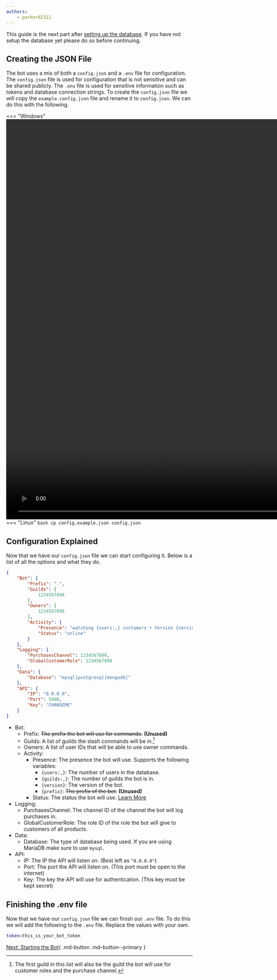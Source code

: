 ```yaml
---
authors:
    - parker02311
---
```


This guide is the next part after [setting up the database](database.md). If you have not setup the database yet please do so before continuing.

## Creating the JSON File
The bot uses a mix of both a `config.json` and a `.env` file for configuration. The `config.json` file is used for configuration that is not sensitive and can be shared publicly. The `.env` file is used for sensitive information such as tokens and database connection strings. To create the `config.json` file we will copy the `example.config.json` file and rename it to `config.json`. We can do this with the following.

=== "Windows"
    <video width="1920" height="1080" controls>
        <source src="/assets/create_config.mp4" type="video/mp4">
    </video>
=== "Linux"
    ```bash
    cp config.example.json config.json
    ```

## Configuration Explained
Now that we have our `config.json` file we can start configuring it. Below is a list of all the options and what they do.
```json
{
    "Bot": {
        "Prefix": ".",
        "Guilds": [
            1234567890
        ],
        "Owners": [
            1234567890
        ],
        "Activity": {
            "Presence": "watching {users:,} costumers • Version {version}",
            "Status": "online"
        }
    },
    "Logging": {
        "PurchasesChannel": 1234567890,
        "GlobalCustomerRole": 1234567890
    },
    "Data": {
        "Database": "mysql|postgresql|mongodb|"
    },
    "API": {
        "IP": "0.0.0.0",
        "Port": 5000,
        "Key": "CHANGEME"
    }
}
```

- Bot:
    - Prefix: ~~The prefix the bot will use for commands.~~ **(Unused)**
    - Guilds: A list of guilds the slash commands will be in.[^1]
    - Owners: A list of user IDs that will be able to use owner commands.
    - Activity:
        - Presence: The presence the bot will use. Supports the following variables:
            - `{users:,}`: The number of users in the database.
            - `{guilds:,}`: The number of guilds the bot is in.
            - `{version}`: The version of the bot.
            - `{prefix}`: ~~The prefix of the bot.~~ **(Unused)**
        - Status: The status the bot will use. [Learn More](https://discordpy.readthedocs.io/en/stable/api.html#discord.Status "discord.Status")
- Logging:
    - PurchasesChannel: The channel ID of the channel the bot will log purchases in.
    - GlobalCustomerRole: The role ID of the role the bot will give to customers of all products.
- Data:
    - Database: The type of database being used. If you are using MariaDB make sure to use `mysql`.
- API:
    - IP: The IP the API will listen on. (Best left as `"0.0.0.0"`)
    - Port: The port the API will listen on. (This port must be open to the internet)
    - Key: The key the API will use for authentication. (This key must be kept secret)


## Finishing the .env file

Now that we have our `config.json` file we can finish our `.env` file. To do this we will add the following to the `.env` file. Replace the values with your own.

```bash
token=this_is_your_bot_token
```

[Next: Starting the Bot](running.md){ .md-button .md-button--primary }

[^1]: The first guild in this list will also be the guild the bot will use for customer roles and the purchase channel.